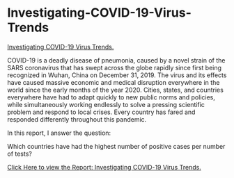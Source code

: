 # Investigating-COVID-19-Virus-Trends
<a href='https://stephentaul22.github.io/Investigating-COVID-19-Virus-Trends/'>Investigating COVID-19 Virus Trends.</a>

COVID-19 is a deadly disease of pneumonia, caused by a novel strain of the SARS coronavirus that has swept across the globe rapidly since first being recognized in Wuhan, China on December 31, 2019. The virus and its effects have caused massive economic and medical disruption everywhere in the world since the early months of the year 2020. Cities, states, and countries everywhere have had to adapt quickly to new public norms and policies, while simultaneously working endlessly to solve a pressing scientific problem and respond to local crises. Every country has fared and responded differently throughout this pandemic.

In this report, I answer the question:

Which countries have had the highest number of positive cases per number of tests?

<a href='https://stephentaul22.github.io/Investigating-COVID-19-Virus-Trends/'>Click Here to view the Report: Investigating COVID-19 Virus Trends.</a>
